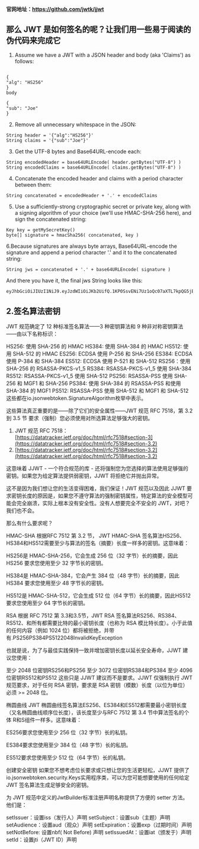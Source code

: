#### 官网地址：https://github.com/jwtk/jjwt

## 那么 JWT 是如何签名的呢？让我们用一些易于阅读的伪代码来完成它

1. Assume we have a JWT with a JSON header and body (aka 'Claims') as follows:

```header

{
"alg": "HS256"
}
body

{
"sub": "Joe"
}
```

2. Remove all unnecessary whitespace in the JSON:

```
String header = '{"alg":"HS256"}'
String claims = '{"sub":"Joe"}'
```

3. Get the UTF-8 bytes and Base64URL-encode each:

```
String encodedHeader = base64URLEncode( header.getBytes("UTF-8") )
String encodedClaims = base64URLEncode( claims.getBytes("UTF-8") )
```

4. Concatenate the encoded header and claims with a period character between them:

```
String concatenated = encodedHeader + '.' + encodedClaims
```

5. Use a sufficiently-strong cryptographic secret or private key, along with a signing algorithm of your choice (we'll
   use HMAC-SHA-256 here), and sign the concatenated string:

``` 
Key key = getMySecretKey()
byte[] signature = hmacSha256( concatenated, key )
``` 

6.Because signatures are always byte arrays, Base64URL-encode the signature and append a period character '.' and it to
the concatenated string:

```
String jws = concatenated + '.' + base64URLEncode( signature )
```

And there you have it, the final jws String looks like this:

```
eyJhbGciOiJIUzI1NiJ9.eyJzdWIiOiJKb2UifQ.1KP0SsvENi7Uz1oQc07aXTL7kpQG5jBNIybqr60AlD4
```

## 2.签名算法密钥

JWT 规范确定了 12 种标准签名算法——3 种密钥算法和 9 种非对称密钥算法——由以下名称标识：

HS256: 使用 SHA-256 的 HMAC HS384: 使用 SHA-384 的 HMAC HS512: 使用 SHA-512 的 HMAC ES256: ECDSA 使用 P-256 和 SHA-256 ES384: ECDSA
使用 P-384 和 SHA-384 ES512: ECDSA 使用 P-521 和 SHA-512 RS256：使用 SHA-256 的 RSASSA-PKCS-v1_5 RS384: RSASSA-PKCS-v1_5 使用
SHA-384 RS512: RSASSA-PKCS-v1_5 使用 SHA-512 PS256: RSASSA-PSS 使用 SHA-256 和 MGF1 和 SHA-256 PS384: 使用 SHA-384 的 RSASSA-PSS
和使用 SHA-384 的 MGF1 PS512: RSASSA-PSS 使用 SHA-512 和 MGF1 和 SHA-512 这些都在io.jsonwebtoken.SignatureAlgorithm枚举中表示。

这些算法真正重要的是——除了它们的安全属性——JWT 规范 RFC 7518，第 3.2 到 3.5 节 要求（强制）您必须使用对所选算法足够强大的密钥。

1. JWT 规范 RFC 7518：
   [https://datatracker.ietf.org/doc/html/rfc7518#section-3](https://datatracker.ietf.org/doc/html/rfc7518#section-3.2)
2. [https://datatracker.ietf.org/doc/html/rfc7518#section-3.2](https://datatracker.ietf.org/doc/html/rfc7518#section-3.2)

这意味着 JJWT - 一个符合规范的库 - 还将强制您为您选择的算法使用足够强的密钥。如果您为给定算法提供弱密钥，JJWT 将拒绝它并抛出异常。

这不是因为我们想让您的生活变得困难，我们保证！JWT 规范以及因此 JJWT 要求密钥长度的原因是，如果您不遵守算法的强制密钥属性，特定算法的安全模型可能会完全崩溃，实际上根本没有安全性。没有人想要完全不安全的 JWT，对吧？我们也不会。

那么有什么要求呢？

HMAC-SHA 根据RFC 7512 第 3.2 节， JWT HMAC-SHA 签名算法HS256、HS384和HS512需要至少与算法的签名（摘要）长度一样多的密钥。这意味着：

HS256是 HMAC-SHA-256，它会生成 256 位（32 字节）长的摘要，因此HS256 要求您使用至少 32 字节长的密钥。

HS384是 HMAC-SHA-384，它会产生 384 位（48 字节）长的摘要，因此HS384 要求您使用至少 48 字节长的密钥。

HS512是 HMAC-SHA-512，它会生成 512 位（64 字节）长的摘要，因此HS512 要求您使用至少 64 字节长的密钥。

RSA 根据 RFC 7512 第 3.3和3.5节，JWT RSA 签名算法RS256、RS384、RS512、和所有都需要比特的最小密钥长度（也称为 RSA 模比特长度）。小于此值的任何内容（例如 1024
位）都将被拒绝，并带有.PS256PS384PS5122048InvalidKeyException

也就是说，为了与最佳实践保持一致并增加密钥长度以延长安全寿命，JJWT 建议您使用：

至少 2048 位密钥RS256和PS256 至少 3072 位密钥RS384和PS384 至少 4096 位密钥RS512和PS512 这些只是 JJWT 建议而不是要求。JJWT 仅强制执行 JWT 规范要求，对于任何 RSA
密钥，要求是 RSA 密钥（模数）长度（以位为单位）必须 >= 2048 位。

椭圆曲线 JWT 椭圆曲线签名算法ES256、ES384和ES512都需要最小密钥长度（又名椭圆曲线顺序位长度），该长度至少与RFC 7512 第 3.4 节中算法签名的个体 R和S组件一样多。这意味着：

ES256要求您使用至少 256 位（32 字节）长的私钥。

ES384要求您使用至少 384 位（48 字节）长的私钥。

ES512要求您使用至少 512 位（64 字节）长的私钥。

创建安全密钥 如果您不想考虑位长要求或只想让您的生活更轻松，JJWT 提供了io.jsonwebtoken.security.Keys实用程序类，可以为您可能想要使用的任何给定 JWT 签名算法生成足够安全的密钥。

为 JWT 规范中定义的JwtBuilder标准注册声明名称提供了方便的 setter 方法。他们是：

setIssuer：设置iss（发行人）声明 setSubject：设置sub（主题）声明 setAudience：设置aud（观众）声明 setExpiration：设置exp（过期时间）声明 setNotBefore: 设置nbf(
Not Before) 声明 setIssuedAt：设置iat（颁发于）声明 setId：设置jti（JWT ID）声明

